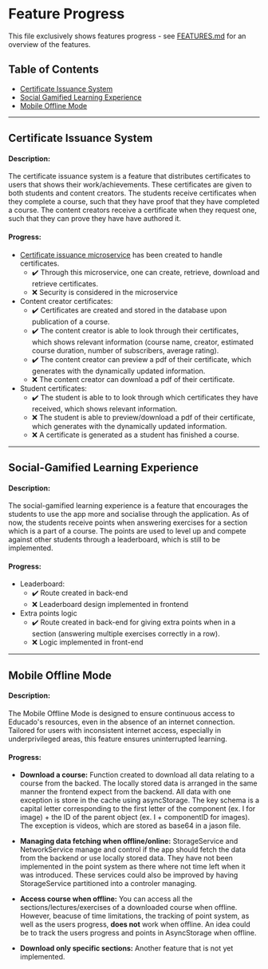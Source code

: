 # Feature Progress

This file exclusively shows features progress - see [FEATURES.md](FEATURES.md) for an overview of the features. 

## Table of Contents

- [Certificate Issuance System](#certificate-issuance-system)
- [Social Gamified Learning Experience](#social-gamified-learning-experience)
- [Mobile Offline Mode](#mobile-offline-mode)
---

## Certificate Issuance System

#### Description:

The certificate issuance system is a feature that distributes certificates to users that shows their work/achievements. These certificates are given to both students and content creators. The students receive certificates when they complete a course, such that they have proof that they have completed a course. The content creators receive a certificate when they request one, such that they can prove they have have authored it. 

#### Progress:

- [Certificate issuance microservice](https://github.com/Educado-App/educado-certificate-service) has been created to handle certificates.
  - :heavy_check_mark: Through this microservice, one can create, retrieve, download and retrieve certificates.
  - :x: Security is considered in the microservice
- Content creator certificates: 
  - :heavy_check_mark: Certificates are created and stored in the database upon publication of a course.
  - :heavy_check_mark: The content creator is able to look through their certificates, which shows relevant information (course name, creator, estimated course duration, number of subscribers, average rating). 
  - :heavy_check_mark: The content creator can preview a pdf of their certificate, which generates with the dynamically updated information.
  - :x: The content creator can download a pdf of their certificate.
- Student certificates:
  - :heavy_check_mark: The student is able to to look through which certificates they have received, which shows relevant information.
  - :x: The student is able to preview/download a pdf of their certificate, which generates with the dynamically updated information.
  - :x: A certificate is generated as a student has finished a course.

---

## Social-Gamified Learning Experience
#### Description:
The social-gamified learning experience is a feature that encourages the students to use the app more and socialise through the application. As of now, the students receive points when answering exercises for a section which is a part of a course. The points are used to level up and compete against other students through a leaderboard, which is still to be implemented.
#### Progress:
- Leaderboard: 
  - :heavy_check_mark: Route created in back-end
  - :x: Leaderboard design implemented in frontend
- Extra points logic
  - :heavy_check_mark: Route created in back-end for giving extra points when in a section (answering multiple exercises correctly in a row).
  - :x: Logic implemented in front-end

---


## Mobile Offline Mode

#### Description: 
The Mobile Offline Mode is designed to ensure continuous access to Educado's resources, even in the absence of an internet connection. Tailored for users with inconsistent internet access, especially in underprivileged areas, this feature ensures uninterrupted learning.

#### Progress: 
- **Download a course:** Function created to download all data relating to a course from the backed. The locally stored data is arranged in the same manner the frontend expect from the backend. All data with one exception is store in the cache using asyncStorage. The key schema is a capital letter corresponding to the first letter of the component (ex. I for image) + the ID of the parent object (ex. I + componentID for images). The exception is videos, which are stored as base64 in a jason file.
  
- **Managing data fetching when offline/online:** StorageService and NetworkService manage and control if the app should fetch the data from the backend or use locally stored data. They have not been implemented in the point system as there where not time left when it was introduced. These services could also be improved by having StorageService partitioned into a controler managing.
  
- **Access course when offline:** You can access all the sections/lectures/exercises of a downloaded course when offline.  However, beacuse of time limitations, the tracking of point system, as well as the users progress, **does not** work when offline. An idea could be to track the users progress and points in AsyncStorage when offline.

- **Download only specific sections:** Another feature that is not yet implemented. 
